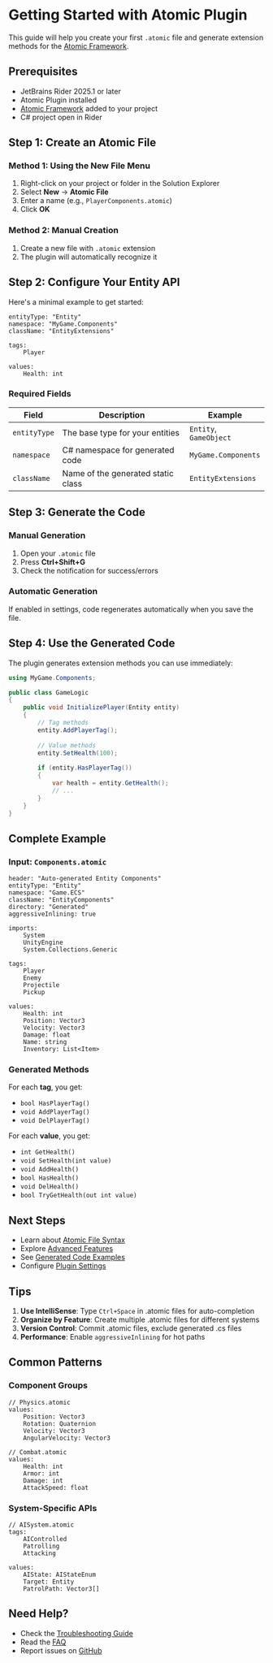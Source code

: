 # Getting Started with Atomic Plugin

This guide will help you create your first `.atomic` file and generate extension methods for the [Atomic Framework](https://github.com/StarKRE22/Atomic).

## Prerequisites

- JetBrains Rider 2025.1 or later
- Atomic Plugin installed
- [Atomic Framework](https://github.com/StarKRE22/Atomic) added to your project
- C# project open in Rider

## Step 1: Create an Atomic File

### Method 1: Using the New File Menu
1. Right-click on your project or folder in the Solution Explorer
2. Select **New** → **Atomic File**
3. Enter a name (e.g., `PlayerComponents.atomic`)
4. Click **OK**

### Method 2: Manual Creation
1. Create a new file with `.atomic` extension
2. The plugin will automatically recognize it

## Step 2: Configure Your Entity API

Here's a minimal example to get started:

```atomic
entityType: "Entity"
namespace: "MyGame.Components"
className: "EntityExtensions"

tags:
    Player

values:
    Health: int
```

### Required Fields

| Field | Description | Example |
|-------|-------------|---------|
| `entityType` | The base type for your entities | `Entity`, `GameObject` |
| `namespace` | C# namespace for generated code | `MyGame.Components` |
| `className` | Name of the generated static class | `EntityExtensions` |

## Step 3: Generate the Code

### Manual Generation
1. Open your `.atomic` file
2. Press **Ctrl+Shift+G**
3. Check the notification for success/errors

### Automatic Generation
If enabled in settings, code regenerates automatically when you save the file.

## Step 4: Use the Generated Code

The plugin generates extension methods you can use immediately:

```csharp
using MyGame.Components;

public class GameLogic
{
    public void InitializePlayer(Entity entity)
    {
        // Tag methods
        entity.AddPlayerTag();
        
        // Value methods
        entity.SetHealth(100);
        
        if (entity.HasPlayerTag())
        {
            var health = entity.GetHealth();
            // ...
        }
    }
}
```

## Complete Example

### Input: `Components.atomic`

```atomic
header: "Auto-generated Entity Components"
entityType: "Entity"
namespace: "Game.ECS"
className: "EntityComponents"
directory: "Generated"
aggressiveInlining: true

imports:
    System
    UnityEngine
    System.Collections.Generic

tags:
    Player
    Enemy
    Projectile
    Pickup

values:
    Health: int
    Position: Vector3
    Velocity: Vector3
    Damage: float
    Name: string
    Inventory: List<Item>
```

### Generated Methods

For each **tag**, you get:
- `bool HasPlayerTag()`
- `void AddPlayerTag()`
- `void DelPlayerTag()`

For each **value**, you get:
- `int GetHealth()`
- `void SetHealth(int value)`
- `void AddHealth()`
- `bool HasHealth()`
- `void DelHealth()`
- `bool TryGetHealth(out int value)`

## Next Steps

- Learn about [Atomic File Syntax](Atomic-File-Syntax)
- Explore [Advanced Features](Advanced-Features)
- See [Generated Code Examples](Generated-Code)
- Configure [Plugin Settings](Configuration)

## Tips

1. **Use IntelliSense**: Type `Ctrl+Space` in .atomic files for auto-completion
2. **Organize by Feature**: Create multiple .atomic files for different systems
3. **Version Control**: Commit .atomic files, exclude generated .cs files
4. **Performance**: Enable `aggressiveInlining` for hot paths

## Common Patterns

### Component Groups

```atomic
// Physics.atomic
values:
    Position: Vector3
    Rotation: Quaternion
    Velocity: Vector3
    AngularVelocity: Vector3

// Combat.atomic  
values:
    Health: int
    Armor: int
    Damage: int
    AttackSpeed: float
```

### System-Specific APIs

```atomic
// AISystem.atomic
tags:
    AIControlled
    Patrolling
    Attacking
    
values:
    AIState: AIStateEnum
    Target: Entity
    PatrolPath: Vector3[]
```

## Need Help?

- Check the [Troubleshooting Guide](Troubleshooting)
- Read the [FAQ](FAQ)
- Report issues on [GitHub](https://github.com/Prylor/atomic-rider-plugin/issues)